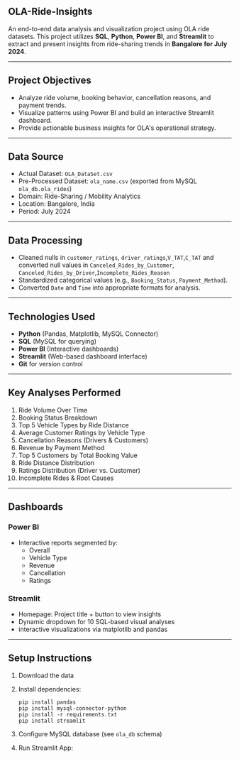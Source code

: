 ## OLA-Ride-Insights
An end-to-end data analysis and visualization project using OLA ride datasets. This project utilizes **SQL**, **Python**, **Power BI**, and **Streamlit** to extract and present insights from ride-sharing trends in **Bangalore for July 2024**.

---

## Project Objectives

- Analyze ride volume, booking behavior, cancellation reasons, and payment trends.
- Visualize patterns using Power BI and build an interactive Streamlit dashboard.
- Provide actionable business insights for OLA's operational strategy.

---

## Data Source
- Actual Dataset: `OLA_DataSet.csv`
- Pre-Processed Dataset: `ola_name.csv` (exported from MySQL `ola_db.ola_rides`)
- Domain: Ride-Sharing / Mobility Analytics
- Location: Bangalore, India
- Period: July 2024

---

## Data Processing

- Cleaned nulls in `customer_ratings`, `driver_ratings`,`V_TAT`,`C_TAT` and converted null values in `Canceled_Rides_by_Customer`, `Canceled_Rides_by_Driver`,`Incomplete_Rides_Reason`
- Standardized categorical values (e.g., `Booking_Status`, `Payment_Method`).
- Converted `Date` and `Time` into appropriate formats for analysis.

---

## Technologies Used

- **Python** (Pandas, Matplotlib, MySQL Connector)
- **SQL** (MySQL for querying)
- **Power BI** (Interactive dashboards)
- **Streamlit** (Web-based dashboard interface)
- **Git** for version control

---

## Key Analyses Performed

1. Ride Volume Over Time  
2. Booking Status Breakdown  
3. Top 5 Vehicle Types by Ride Distance  
4. Average Customer Ratings by Vehicle Type  
5. Cancellation Reasons (Drivers & Customers)  
6. Revenue by Payment Method  
7. Top 5 Customers by Total Booking Value  
8. Ride Distance Distribution  
9. Ratings Distribution (Driver vs. Customer)  
10. Incomplete Rides & Root Causes

---

## Dashboards

### Power BI
- Interactive reports segmented by:  
  - Overall  
  - Vehicle Type  
  - Revenue  
  - Cancellation  
  - Ratings  

### Streamlit
- Homepage: Project title + button to view insights  
- Dynamic dropdown for 10 SQL-based visual analyses  
- interactive visualizations via matplotlib and pandas

---

## Setup Instructions

1. Download the data
2. Install dependencies:

       pip install pandas
       pip install mysql-connector-python
       pip install -r requirements.txt
       pip install streamlit
   
3. Configure MySQL database (see `ola_db` schema)
4. Run Streamlit App:  

